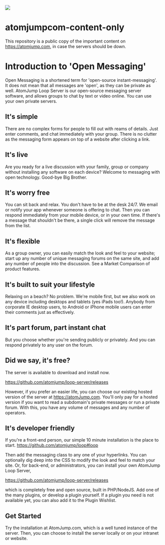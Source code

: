 <img src="https://atomjump.com/images/logo80.png">

# atomjumpcom-content-only
This repository is a public copy of the important content on https://atomjump.com, 
in case the servers should be down.




# Introduction to 'Open Messaging'


Open Messaging is a shortened term for 'open-source instant-messaging'. It does not mean that all messages are 'open', as they can be private as well. AtomJump Loop Server is our open-source messaging server software, and allows groups to chat by text or video online. You can use your own private servers.

## It's simple
There are no complex forms for people to fill out with reams of details. Just enter comments, and chat immediately with your group. There is no clutter as the messaging form appears on top of a website after clicking a link.

## It's live
Are you ready for a live discussion with your family, group or company without installing any software on each device? Welcome to messaging with open technology. Good-bye Big Brother.

## It's worry free
You can sit back and relax. You don't have to be at the desk 24/7. We email or notify your app whenever someone is offering to chat. Then you can respond immediately from your mobile device, or in your own time. If there's a message that shouldn't be there, a single click will remove the message from the list.

## It's flexible
As a group owner, you can easily match the look and feel to your website; start up any number of unique messaging forums on the same site, and add any number of people into the discussion. See a Market Comparison of product features.

## It's built to suit your lifestyle
Relaxing on a beach? No problem. We're mobile first, but we also work on any device including desktops and tablets (yes iPads too!). Anybody from corporate IE desktop users, to Android or iPhone mobile users can enter their comments just as effectively.
## It's part forum, part instant chat
But you choose whether you're sending publicly or privately. And you can respond privately to any user on the forum. 

## Did we say, it's free?
The server is available to download and install now.

https://github.com/atomjump/loop-server/releases

However, if you prefer an easier life, you can choose our existing hosted version of the server at https://atomJump.com. You'll only pay for a hosted version if you want to read a subdomain's private messages or run a private forum. With this, you have any volume of messages and any number of operators.

## It's developer friendly
If you're a front-end person, our simple 10 minute installation is the place to start.
https://github.com/atomjump/loop#loop

Then add the messaging class to any one of your hyperlinks. You can optionally dig deep into the CSS to modify the look and feel to match your site. Or, for back-end, or administrators, you can install your own AtomJump Loop Server, 

https://github.com/atomjump/loop-server/releases

which is completely free and open source, built in PHP/NodeJS. Add one of the many plugins, or develop a plugin yourself. If a plugin you need is not available yet, you can also add it to the Plugin Wishlist.

## Get Started
Try the installation at AtomJump.com, which is a well tuned instance of the server. Then, you can choose to install the server locally or on your intranet or website.
